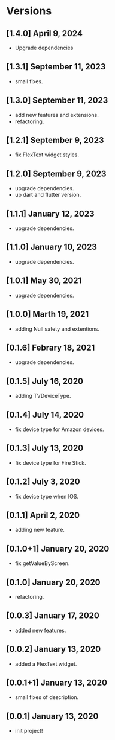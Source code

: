 # Versions

## [1.4.0] April 9, 2024

* Upgrade dependencies

## [1.3.1] September 11, 2023

* small fixes.

## [1.3.0] September 11, 2023

* add new features and extensions.
* refactoring.

## [1.2.1] September 9, 2023

* fix FlexText widget styles.

## [1.2.0] September 9, 2023

* upgrade dependencies.
* up dart and flutter version.

## [1.1.1] January 12, 2023

* upgrade dependencies.

## [1.1.0] January 10, 2023

* upgrade dependencies.

## [1.0.1] May 30, 2021

* upgrade dependencies.

## [1.0.0] Marth 19, 2021

* adding Null safety and extentions.

## [0.1.6] Febrary 18, 2021

* upgrade dependencies.

## [0.1.5] July 16, 2020

* adding TVDeviceType.

## [0.1.4] July 14, 2020

* fix device type for Amazon devices.

## [0.1.3] July 13, 2020

* fix device type for Fire Stick.

## [0.1.2] July 3, 2020

* fix device type when IOS.

## [0.1.1] April 2, 2020

* adding new feature.

## [0.1.0+1] January 20, 2020

* fix getValueByScreen.

## [0.1.0] January 20, 2020

* refactoring.

## [0.0.3] January 17, 2020

* added new features.

## [0.0.2] January 13, 2020

* added a FlexText widget.

## [0.0.1+1] January 13, 2020

* small fixes of description.

## [0.0.1] January 13, 2020

* init project!
